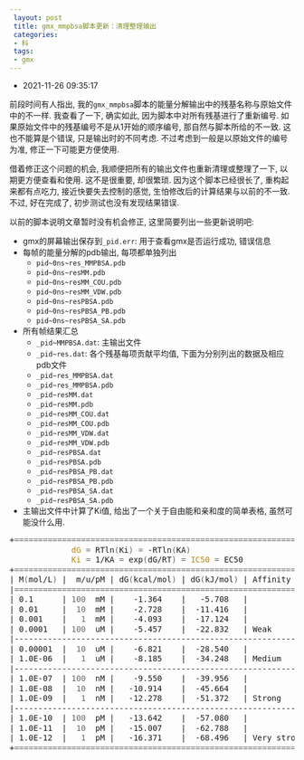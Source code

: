 ```yaml
---
 layout: post
 title: gmx_mmpbsa脚本更新：清理整理输出
 categories:
 - 科
 tags:
 - gmx
---
```


- 2021-11-26 09:35:17

前段时间有人指出, 我的`gmx_mmpbsa`脚本的能量分解输出中的残基名称与原始文件中的不一样. 我查看了一下, 确实如此, 因为脚本中对所有残基进行了重新编号. 如果原始文件中的残基编号不是从1开始的顺序编号, 那自然与脚本所给的不一致. 这也不能算是个错误, 只是输出时的不同考虑. 不过考虑到一般是以原始文件的编号为准, 修正一下可能更方便使用.

借着修正这个问题的机会, 我顺便把所有的输出文件也重新清理或整理了一下, 以期更方便查看和使用. 这不是很重要, 却很繁琐. 因为这个脚本已经很长了, 重构起来都有点吃力, 接近快要失去控制的感觉, 生怕修改后的计算结果与以前的不一致. 不过, 好在完成了, 初步测试也没有发现结果错误.

以前的脚本说明文章暂时没有机会修正, 这里简要列出一些更新说明吧:

- gmx的屏幕输出保存到`_pid.err`: 用于查看gmx是否运行成功, 错误信息
- 每帧的能量分解的pdb输出, 每项都单独列出
	- `pid~0ns~res_MMPBSA.pdb`
	- `pid~0ns~resMM.pdb`
	- `pid~0ns~resMM_COU.pdb`
	- `pid~0ns~resMM_VDW.pdb`
	- `pid~0ns~resPBSA.pdb`
	- `pid~0ns~resPBSA_PB.pdb`
	- `pid~0ns~resPBSA_SA.pdb`
- 所有帧结果汇总
	- `_pid~MMPBSA.dat`: 主输出文件
	- `_pid~res.dat`: 各个残基每项贡献平均值, 下面为分别列出的数据及相应pdb文件
	- `_pid~res_MMPBSA.dat`
	- `_pid~res_MMPBSA.pdb`
	- `_pid~resMM.dat`
	- `_pid~resMM.pdb`
	- `_pid~resMM_COU.dat`
	- `_pid~resMM_COU.pdb`
	- `_pid~resMM_VDW.dat`
	- `_pid~resMM_VDW.pdb`
	- `_pid~resPBSA.dat`
	- `_pid~resPBSA.pdb`
	- `_pid~resPBSA_PB.dat`
	- `_pid~resPBSA_PB.pdb`
	- `_pid~resPBSA_SA.dat`
	- `_pid~resPBSA_SA.pdb`
- 主输出文件中计算了Ki值, 给出了一个关于自由能和亲和度的简单表格, 虽然可能没什么用.

<div class="highlight"><pre style="line-height:125%"><span></span>+<span style="color: #666666">==============================================================</span>+
             <span style="color: #B8860B">dG</span> <span style="color: #666666">=</span> RTln<span style="color: #666666">(</span>Ki<span style="color: #666666">)</span> <span style="color: #666666">=</span> -RTln<span style="color: #666666">(</span>KA<span style="color: #666666">)</span>
             <span style="color: #B8860B">Ki</span> <span style="color: #666666">=</span> 1/KA <span style="color: #666666">=</span> exp<span style="color: #666666">(</span>dG/RT<span style="color: #666666">)</span> <span style="color: #666666">=</span> <span style="color: #B8860B">IC50</span> <span style="color: #666666">=</span> EC50
+<span style="color: #666666">==============================================================</span>+
| M<span style="color: #666666">(</span>mol/L<span style="color: #666666">)</span> |  m/u/pM | dG<span style="color: #666666">(</span>kcal/mol<span style="color: #666666">)</span> | dG<span style="color: #666666">(</span>kJ/mol<span style="color: #666666">)</span> | Affinity    |
|<span style="color: #666666">==============================================================</span>|
| 0.1      | <span style="color: #666666">100</span>  mM |    -1.364    |   -5.708   |             |
| 0.01     |  <span style="color: #666666">10</span>  mM |    -2.728    |  -11.416   |             |
| 0.001    |   <span style="color: #666666">1</span>  mM |    -4.093    |  -17.124   |             |
| 0.0001   | <span style="color: #666666">100</span>  uM |    -5.457    |  -22.832   | Weak        |
|--------------------------------------------------------------|
| 0.00001  |  <span style="color: #666666">10</span>  uM |    -6.821    |  -28.540   |             |
| 1.0E-06  |   <span style="color: #666666">1</span>  uM |    -8.185    |  -34.248   | Medium      |
|--------------------------------------------------------------|
| 1.0E-07  | <span style="color: #666666">100</span>  nM |    -9.550    |  -39.956   |             |
| 1.0E-08  |  <span style="color: #666666">10</span>  nM |   -10.914    |  -45.664   |             |
| 1.0E-09  |   <span style="color: #666666">1</span>  nM |   -12.278    |  -51.372   | Strong      |
|--------------------------------------------------------------|
| 1.0E-10  | <span style="color: #666666">100</span>  pM |   -13.642    |  -57.080   |             |
| 1.0E-11  |  <span style="color: #666666">10</span>  pM |   -15.007    |  -62.788   |             |
| 1.0E-12  |   <span style="color: #666666">1</span>  pM |   -16.371    |  -68.496   | Very strong |
+<span style="color: #666666">==============================================================</span>+</pre></div>
